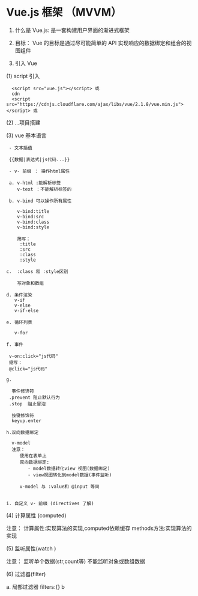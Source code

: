 # Vue.js 框架 （MVVM）

1. 什么是 Vue.js: 是一套构建用户界面的渐进式框架

2. 目标： Vue 的目标是通过尽可能简单的 API 实现响应的数据绑定和组合的视图组件 

3. 引入 Vue

  (1) script 引入

      <script src="vue.js"></script> 或
      cdn
      <script src="https://cdnjs.cloudflare.com/ajax/libs/vue/2.1.8/vue.min.js"></script> 或
  (2) ...项目搭建

  (3) vue 基本语言
   
     - 文本插值
    
     {{数据|表达式|js代码...}}

     - v- 前缀 ： 操作html属性 

     a. v-html :能解析标签
        v-text ：不能解析标签的

     b. v-bind 可以操作所有属性

        v-bind:title
        v-bind:src
        v-bind:class
        v-bind:style

        简写：
         :title
         :src
         :class
         :style

    c.  :class 和 :style区别

        写对象和数组

    d. 条件渲染
       v-if
       v-else
       v-if-else

    e. 循环列表
      
       v-for

    f. 事件

     v-on:click="js代码"
     缩写：
     @click="js代码"

    g. 
    
      事件修饰符
     .prevent 阻止默认行为
     .stop  阻止冒泡

      按键修饰符
      keyup.enter

    h.双向数据绑定

      v-model
      注意：
         使用在表单上
         双向数据绑定:
            - model数据转化view 视图(数据绑定)
            - view视图转化到model数据(事件监听)

         v-model 与 :value和 @input 等同
         

    i. 自定义 v- 前缀 (directives 了解)


(4) 计算属性 (computed)

注意：
    计算属性:实现算法的实现,computed依赖缓存
    methods方法:实现算法的实现


(5) 监听属性(watch )

注意：
   监听单个数据(str,count等)
   不能监听对象或数组数据


(6) 过滤器(filter)

  a. 局部过滤器 filters:{}
  b